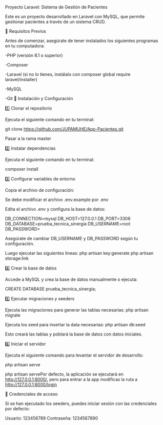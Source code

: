 Proyecto Laravel: Sistema de Gestión de Pacientes

Este es un proyecto desarrollado en Laravel con MySQL, que permite gestionar pacientes a través de un sistema CRUD.

📌 Requisitos Previos

Antes de comenzar, asegúrate de tener instalados los siguientes programas en tu computadora:

-PHP (versión 8.1 o superior)

-Composer

-Laravel (si no lo tienes, instálalo con composer global require laravel/installer)

-MySQL

-Git
🚀 Instalación y Configuración

1️⃣ Clonar el repositorio

Ejecuta el siguiente comando en tu terminal:

git clone https://github.com/JUPAMUHE/App-Pacientes.git

Pasar a la rama master

2️⃣ Instalar dependencias

Ejecuta el siguiente comando en tu terminal:

composer install

3️⃣ Configurar variables de entorno

Copia el archivo de configuración:

Se debe modificar el archivo .env.example por .env

Edita el archivo .env y configura la base de datos:

DB_CONNECTION=mysql
DB_HOST=127.0.0.1
DB_PORT=3306
DB_DATABASE=prueba_tecnica_sinergia
DB_USERNAME=root
DB_PASSWORD=

Asegúrate de cambiar DB_USERNAME y DB_PASSWORD según tu configuración.

Luego ejecutar las siguientes lineas:
php artisan key:generate
php artisan storage:link

4️⃣ Crear la base de datos

Accede a MySQL y crea la base de datos manualmente o ejecuta:

CREATE DATABASE prueba_tecnica_sinergia;

5️⃣ Ejecutar migraciones y seeders

Ejecuta las migraciones para generar las tablas necesarias:
php artisan migrate

Ejecuta los seed para insertar la data necesarias:
php artisan db:seed

Esto creará las tablas y poblará la base de datos con datos iniciales.

6️⃣ Iniciar el servidor

Ejecuta el siguiente comando para levantar el servidor de desarrollo:

php artisan serve  

php artisan servePor defecto, la aplicación se ejecutará en http://127.0.0.1:8000/, pero para entrar a la app
modificas la ruta a http://127.0.0.1:8000/login

🔐 Credenciales de acceso

Si se han ejecutado los seeders, puedes iniciar sesión con las credenciales por defecto:

Usuario: 123456789
Contraseña: 1234567890

